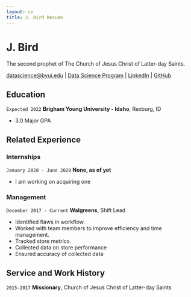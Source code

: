 ```yaml
---
layout: cv
title: J. Bird Resume
---
```

# J. Bird
The second prophet of The Church of Jesus Christ of Latter-day Saints.

<div id="webaddress">
<a href="datascience@byui.edu">datascience@byui.edu</a>
| <a href="https://byuidatascience.github.io/development.html">Data Science Program</a>
| <a href="https://www.linkedin.com/groups/13537407/">LinkedIn</a>
| <a href="https://github.com/byuids-resumes">GitHub</a>
</div>

<!-- https://www.monique.tech/the-art-of-markdown -->

## Education

`Expected 2022`
__Brigham Young University - Idaho__, Rexburg, ID

- 3.0 Major GPA


## Related Experience

### Internships

`January 2028 - June 2028`
__None, as of yet__

- I am working on acquiring one


### Management 

`December 2017 - Current`
__Walgreens__, Shift Lead

- Identified flaws in workflow.
- Worked with team members to improve efficiency and time management.
- Tracked store metrics.
- Collected data on store performance
- Ensured accuracy of collected data


## Service and Work History

`2015-2017`
__Missionary__, Church of Jesus Christ of Latter-day Saints



<!-- ### Footer

Last updated: May 2013 -->


